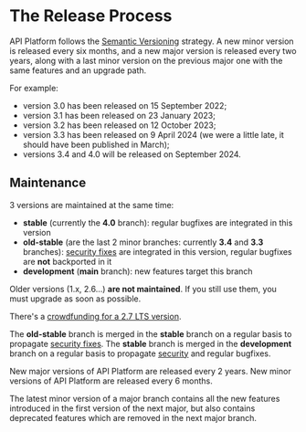 # The Release Process

API Platform follows the [Semantic Versioning](https://semver.org) strategy.
A new minor version is released every six months, and a new major version is released every two years, along with a last minor version on the previous major one with the same features and an upgrade path.

For example:

- version 3.0 has been released on 15 September 2022;
- version 3.1 has been released on 23 January 2023;
- version 3.2 has been released on 12 October 2023;
- version 3.3 has been released on 9 April 2024 (we were a little late, it should have been published in March);
- versions 3.4 and 4.0 will be released on September 2024.

## Maintenance

3 versions are maintained at the same time:

- **stable** (currently the **4.0** branch): regular bugfixes are integrated in this version
- **old-stable** (are the last 2 minor branches: currently **3.4** and **3.3** branches): [security fixes](security.md) are integrated in this version, regular bugfixes are **not** backported in it
- **development** (**main** branch): new features target this branch

Older versions (1.x, 2.6...) **are not maintained**. If you still use them, you must upgrade as soon as possible.

There's a [crowdfunding for a 2.7 LTS version](https://opencollective.com/api-platform/projects/27-lts).

The **old-stable** branch is merged in the **stable** branch on a regular basis to propagate [security fixes](security.md).
The **stable** branch is merged in the **development** branch on a regular basis to propagate [security](security.md) and regular bugfixes.

New major versions of API Platform are released every 2 years.
New minor versions of API Platform are released every 6 months.

The latest minor version of a major branch contains all the new features introduced in the first version of the next major, but also contains deprecated features which are removed in the next major branch.
